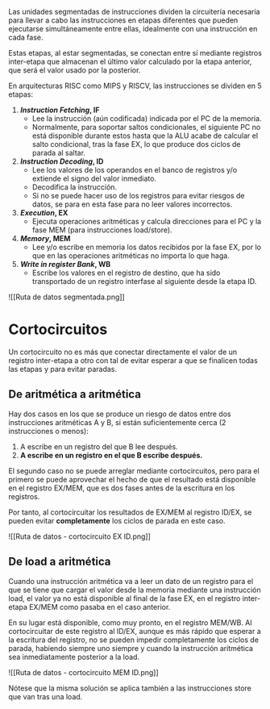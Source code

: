 
Las unidades segmentadas de instrucciones dividen la circuitería necesaria para llevar a cabo las instrucciones en etapas diferentes que pueden ejecutarse simultáneamente entre ellas, idealmente con una instrucción en cada fase.

Estas etapas, al estar segmentadas, se conectan entre sí mediante registros inter-etapa que almacenan el último valor calculado por la etapa anterior, que será el valor usado por la posterior.

En arquitecturas RISC como MIPS y RISCV, las instrucciones se dividen en 5 etapas:
1. ***Instruction Fetching*, IF**
    - Lee la instrucción (aún codificada) indicada por el PC de la memoria.
    - Normalmente, para soportar saltos condicionales, el siguiente PC no está disponible durante estos hasta que la ALU acabe de calcular el salto condicional, tras la fase EX, lo que produce dos ciclos de parada al saltar.
2. ***Instruction Decoding*, ID**
    - Lee los valores de los operandos en el banco de registros y/o extiende el signo del valor inmediato.
    - Decodifica la instrucción.
    - Si no se puede hacer uso de los registros para evitar riesgos de datos, se para en esta fase para no leer valores incorrectos.
3. ***Execution*, EX**
    - Ejecuta operaciones aritméticas y calcula direcciones para el PC y la fase MEM (para instrucciones load/store).
4. ***Memory*, MEM**
    - Lee y/o escribe en memoria los datos recibidos por la fase EX, por lo que en las operaciones aritméticas no importa lo que haga.
5. ***Write in register Bank*, WB**
    - Escribe los valores en el registro de destino, que ha sido transportado de un  registro interfase al siguiente desde la etapa ID.

![[Ruta de datos segmentada.png]]

# Cortocircuitos

Un cortocircuito no es más que conectar directamente el valor de un registro inter-etapa a otro con tal de evitar esperar a que se finalicen todas las etapas y para evitar paradas.

## De aritmética a aritmética

Hay dos casos en los que se produce un riesgo de datos entre dos instrucciones aritméticas A y B, si están suficientemente cerca (2 instrucciones o menos):

1. A escribe en un registro del que B lee después.
2. **A escribe en un registro en el que B escribe después.**

El segundo caso no se puede arreglar mediante cortocircuitos, pero para el primero se puede aprovechar el hecho de que el resultado está disponible en el registro EX/MEM, que es dos fases antes de la escritura en los registros.

Por tanto, al cortocircuitar los resultados de EX/MEM al registro ID/EX, se pueden evitar **completamente** los ciclos de parada en este caso.

![[Ruta de datos - cortocircuito EX ID.png]]

## De load a aritmética

Cuando una instrucción aritmética va a leer un dato de un registro para el que se tiene que cargar el valor desde la memoria mediante una instrucción load, el valor ya no está disponible al final de la fase EX, en el registro inter-etapa EX/MEM como pasaba en el caso anterior.

En su lugar está disponible, como muy pronto, en el registro MEM/WB. Al cortocircuitar de este registro al ID/EX, aunque es más rápido que esperar a la escritura del registro, no se pueden impedir completamente los ciclos de parada, habiendo siempre uno siempre y cuando la instrucción aritmética sea inmediatamente posterior a la load.

![[Ruta de datos - cortocircuito MEM ID.png]]

Nótese que la misma solución se aplica también a las instrucciones store que van tras una load.
